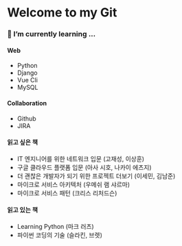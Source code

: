 # Welcome to my Git

### 🌱 I’m currently learning ...
#### Web
- Python
- Django
- Vue Cli
- MySQL

#### Collaboration
- Github
- JIRA

#### 읽고 싶은 책
- IT 엔지니어를 위한 네트워크 입문 (고재성, 이상훈)
- 구글 클라우드 플랫폼 입문 (아사 시호, 나카이 에츠지)
- 더 괜찮은 개발자가 되기 위한 프로젝트 더보기 (이세민, 김남준)
- 마이크로 서비스 아키텍처 (우메쉬 램 샤르마)
- 마이크로 서비스 패턴 (크리스 리처드슨)

#### 읽고 있는 책
- Learning Python (마크 러츠)
- 파이썬 코딩의 기술 (슬라킨, 브렛)

<!--
**hojp7874/hojp7874** is a ✨ _special_ ✨ repository because its `README.md` (this file) appears on your GitHub profile.

Here are some ideas to get you started:

- 🔭 I’m currently working on ...
- 🌱 I’m currently learning ...
- 👯 I’m looking to collaborate on ...
- 🤔 I’m looking for help with ...
- 💬 Ask me about ...
- 📫 How to reach me: ...
- 😄 Pronouns: ...
- ⚡ Fun fact: ...
-->
